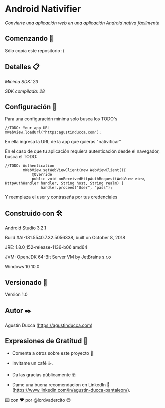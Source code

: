 # Android Nativifier
_Convierte una aplicación web en una aplicación Android nativa fácilmente_

## Comenzando 🚀
Sólo copia este repositorio :)

## Detalles 📋

_Mínima SDK: 23_

_SDK compilada: 28_

## Configuración 🔧
Para una configuración mínima solo busca los TODO's
```
//TODO: Your app URL
mWebView.loadUrl("https:agustinducca.com");
```
En ella ingresa la URL de la app que quieras "nativificar"


En el caso de que tu aplicación requiera autenticación desde el navegador, busca el TODO:
```
//TODO: Authentication
        mWebView.setWebViewClient(new WebViewClient(){
            @Override
            public void onReceivedHttpAuthRequest(WebView view, HttpAuthHandler handler, String host, String realm) {
                handler.proceed("User", "pass");
```
Y reemplaza el user y contraseña por tus credenciales

## Construido con 🛠️

Android Studio 3.2.1

Build #AI-181.5540.7.32.5056338, built on October 8, 2018

JRE: 1.8.0_152-release-1136-b06 amd64

JVM: OpenJDK 64-Bit Server VM by JetBrains s.r.o

Windows 10 10.0

## Versionado 📌
Versión 1.0

## Autor ✒️
Agustín Ducca (https://agustinducca.com)



## Expresiones de Gratitud 🎁

* Comenta a otros sobre este proyecto 📢

* Invitame un café ☕.

* Da las gracias públicamente 🤓.

* Dame una buena recomendacion en LinkedIn 💬 (https://www.linkedin.com/in/agustin-ducca-pantaleon/).

⌨️ con ❤️ por @lordvadercito 😊
